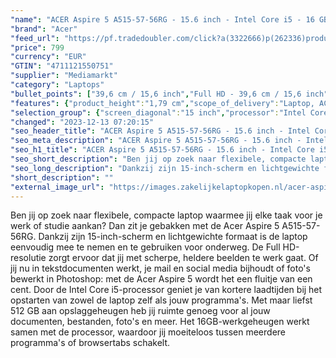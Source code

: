 ```yaml
---
"name": "ACER Aspire 5 A515-57-56RG - 15.6 inch - Intel Core i5 - 16 GB - 512 GB"
"brand": "Acer"
"feed_url": "https://pf.tradedoubler.com/click?a(3322666)p(262336)product(50617-1768637)ttid(3)url(https%3A%2F%2Fwww.mediamarkt.nl%2Fnl%2Fproduct%2F_acer-aspire-5-a515-57-56rg-156-inch-intel-core-i5-16-gb-512-gb-1768637.html%3Futm_source%3Dtradedoubler%26utm_medium%3Daff-comparison%26utm_term%3D1768637)"
"price": 799
"currency": "EUR"
"GTIN": "4711121550751"
"supplier": "Mediamarkt"
"category": "Laptops"
"bullet_points": ["39,6 cm / 15,6 inch","Full HD - 39,6 cm / 15,6 inch","SSD , 512 GB , M.2 via NVMe","3x USB 3.2 (Gen 2, Type-A) ,1x netwerkaansluiting (RJ-45), 1x USB 3.2 (Gen 2, Type-C) met DisplayPort, 1x HDMI, 1x hoofdtelefoon-/microfooncombo","Lithium-ion","36.29 cm x 1.79 cm x 23.78 cm /"]
"features": {"product_height":"1,79 cm","scope_of_delivery":"Laptop, AC-adapter (90 W)","dimensions_weight":"36.29 cm x 1.79 cm x 23.78 cm /","battery_type":"Lithium-ion","product_width":"36,29 cm","brightness":"250 cd/m²","hard_disk_1":"SSD , 512 GB , M.2 via NVMe","additional_update_information":"Voor zover op de afbeeldingen apps worden getoond, geldt dat MediaMarkt niet kan garanderen dat de apps tijdens de volledige levensduur van het product goed zullen blijven functioneren. Dit hangt af van het beleid van de fabrikant.","depth":"23,78 cm","short_description":"ASPIRE 5 A515-57-56RG","bluetooth":"Ja","battery_life":"9 u","ram_configuration":"2x 8 GB","manufacturer_guarantee":"2 jaar","card_reader":"Nee","manufacturer_part_number":"NX.KN4EH.002","panel_type":"IPS (In-Plane Switching)","touchscreen":"Nee","number_of_processor_cores":"8","manufacturer_supported_software_updates":"Onbekend","processor":"Intel Core i5-12450H","processor_speed_with_turbo":"4.4 GHz","image_quality":"Full HD","product_manufacturer":"ACER","integrated_mike":"Ja","speakers":"Ja","convertibility":"Vast scherm","warranty_note":"2 Jaar Pick up & Return / Drop off Collection points","screen_diagonal_inches":"15.6 inch","model_year":"2023","shipping_costs":"0.00","screen_type":"Mat scherm","memory_size":"16 GB","height":"1,79 cm","product_introduction_date":"2023-06-28","processor_brand":"Intel®","bluetooth_version":"5.2","delivery_time":"1","connections":"3x USB 3.2 (Gen 2, Type-A) ,1x netwerkaansluiting (RJ-45), 1x USB 3.2 (Gen 2, Type-C) met DisplayPort, 1x HDMI, 1x hoofdtelefoon-/microfooncombo","image_ratio":"16:9","screen_diagonal_cm":"39,6 cm","screen_diagonal_cm_inch":"39,6 cm / 15,6 inch","color":"Grijs","product_type":"Laptop","capacity_of_1_hard_disk":"512 GB","type_of_1_hard_disk":"SSD","ram_type":"DDR5","front_camera":"Ja","battery_capacity":"50 Wh","resolution":"1920 x 1080","integrated_webcam":"Ja","processor_model":"Core™ i5","update_policy":"Onbekend","total_storage_space_in_gb":"512 GB","wlan":"Ja","previous_price":"","weight":"1,77 kg","keyboard_type":"QWERTY","wlan_standards":"WiFi 6E (802.11AX)","special_features":"Nee","product_depth":"23,78 cm","total_storage_space":"512 GB"}
"selection_group": {"screen_diagonal":"15 inch","processor":"Intel Core i5","changed_price_past_3_days":false,"product_family":"Aspire"}
"changed": "2023-12-13 07:20:15"
"seo_header_title": "ACER Aspire 5 A515-57-56RG - 15.6 inch - Intel Core i5 - 16 GB - 512 GB"
"seo_meta_description": "ACER Aspire 5 A515-57-56RG - 15.6 inch - Intel Core i5 - 16 GB - 512 GB"
"seo_h1_title": "ACER Aspire 5 A515-57-56RG - 15.6 inch - Intel Core i5 - 16 GB - 512 GB"
"seo_short_description": "Ben jij op zoek naar flexibele, compacte laptop waarmee jij elke taak voor je werk of studie aankan? Dan zit je gebakken met de Acer Aspire 5 A515-57-56RG."
"seo_long_description": "Dankzij zijn 15-inch-scherm en lichtgewichte formaat is de laptop eenvoudig mee te nemen en te gebruiken voor onderweg. De Full HD-resolutie zorgt ervoor dat jij met scherpe, heldere beelden te werk gaat. Of jij nu in tekstdocumenten werkt, je mail en social media bijhoudt of foto's bewerkt in Photoshop: met de Acer Aspire 5 wordt het een fluitje van een cent. Door de Intel Core i5-processor geniet je van kortere laadtijden bij het opstarten van zowel de laptop zelf als jouw programma's. Met maar liefst 512 GB aan opslaggeheugen heb jij ruimte genoeg voor al jouw documenten, bestanden, foto's en meer. Het 16GB-werkgeheugen werkt samen met de processor, waardoor jij moeiteloos tussen meerdere programma's of browsertabs schakelt."
"short_description": ""
"external_image_url": "https://images.zakelijkelaptopkopen.nl/acer-aspire-5-a515-57-56rg-156-inch-intel-core-i5-16-gb-512-gb-1768637.webp"
---
```


Ben jij op zoek naar flexibele, compacte laptop waarmee jij elke taak voor je werk of studie aankan? Dan zit je gebakken met de Acer Aspire 5 A515-57-56RG. Dankzij zijn 15-inch-scherm en lichtgewichte formaat is de laptop eenvoudig mee te nemen en te gebruiken voor onderweg. De Full HD-resolutie zorgt ervoor dat jij met scherpe, heldere beelden te werk gaat. Of jij nu in tekstdocumenten werkt, je mail en social media bijhoudt of foto's bewerkt in Photoshop: met de Acer Aspire 5 wordt het een fluitje van een cent. Door de Intel Core i5-processor geniet je van kortere laadtijden bij het opstarten van zowel de laptop zelf als jouw programma's. Met maar liefst 512 GB aan opslaggeheugen heb jij ruimte genoeg voor al jouw documenten, bestanden, foto's en meer. Het 16GB-werkgeheugen werkt samen met de processor, waardoor jij moeiteloos tussen meerdere programma's of browsertabs schakelt.